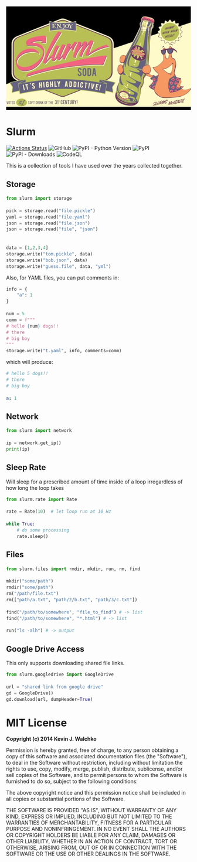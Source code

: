 ![](https://github.com/MomsFriendlyRobotCompany/slurm/blob/master/pics/slurm.jpg?raw=true)

# Slurm


[![Actions Status](https://github.com/MomsFriendlyRobotCompany/slurm/workflows/walchko%20pytest/badge.svg)](https://github.com/MomsFriendlyRobotCompany/slurm/actions)
![GitHub](https://img.shields.io/github/license/MomsFriendlyRobotCompany/slurm)
![PyPI - Python Version](https://img.shields.io/pypi/pyversions/slurm)
![PyPI](https://img.shields.io/pypi/v/slurm)
![PyPI - Downloads](https://img.shields.io/pypi/dm/slurm?color=aqua)
![CodeQL](https://github.com/MomsFriendlyRobotCompany/slurm/workflows/CodeQL/badge.svg)

This is a collection of tools I have used over the years collected together.

## Storage

```python
from slurm import storage

pick = storage.read("file.pickle")
yaml = storage.read("file.yaml")
json = storage.read("file.json")
json = storage.read("file", "json")


data = [1,2,3,4]
storage.write("tom.pickle", data)
storage.write("bob.json", data)
storage.write("guess.file", data, "yml")
```

Also, for YAML files, you can put comments in:

```python
info = {
    "a": 1
}

num = 5
comm = f"""
# hello {num} dogs!!
# there
# big boy
"""
storage.write("t.yaml", info, comments=comm)
```

which will produce:

```yaml
# hello 5 dogs!!
# there
# big boy

a: 1
```

## Network

```python
from slurm import network

ip = network.get_ip()
print(ip)
```

## Sleep Rate

Will sleep for a prescribed amount of time inside of a loop
irregardless of how long the loop takes

```python
from slurm.rate import Rate

rate = Rate(10)  # let loop run at 10 Hz

while True:
    # do some processing
    rate.sleep()
```

## Files

```python
from slurm.files import rmdir, mkdir, run, rm, find

mkdir("some/path")
rmdir("some/path")
rm("/path/file.txt")
rm(["path/a.txt", "path/2/b.txt", "path/3/c.txt"])

find("/path/to/somewhere", "file_to_find") # -> list
find("/path/to/somewhere", "*.html") # -> list

run("ls -alh") # -> output
```

## Google Drive Access

This only supports downloading shared file links.

```python
from slurm.googledrive import GoogleDrive

url = "shared link from google drive"
gd = GoogleDrive()
gd.download(url, dumpHeader=True)
```

# MIT License

**Copyright (c) 2014 Kevin J. Walchko**

Permission is hereby granted, free of charge, to any person obtaining a copy of this software and associated documentation files (the "Software"), to deal in the Software without restriction, including without limitation the rights to use, copy, modify, merge, publish, distribute, sublicense, and/or sell copies of the Software, and to permit persons to whom the Software is furnished to do so, subject to the following conditions:

The above copyright notice and this permission notice shall be included in all copies or substantial portions of the Software.

THE SOFTWARE IS PROVIDED "AS IS", WITHOUT WARRANTY OF ANY KIND, EXPRESS OR IMPLIED, INCLUDING BUT NOT LIMITED TO THE WARRANTIES OF MERCHANTABILITY, FITNESS FOR A PARTICULAR PURPOSE AND NONINFRINGEMENT. IN NO EVENT SHALL THE AUTHORS OR COPYRIGHT HOLDERS BE LIABLE FOR ANY CLAIM, DAMAGES OR OTHER LIABILITY, WHETHER IN AN ACTION OF CONTRACT, TORT OR OTHERWISE, ARISING FROM, OUT OF OR IN CONNECTION WITH THE SOFTWARE OR THE USE OR OTHER DEALINGS IN THE SOFTWARE.
